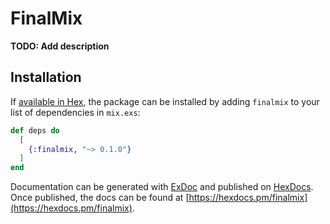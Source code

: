 # FinalMix

**TODO: Add description**

## Installation

If [available in Hex](https://hex.pm/docs/publish), the package can be installed
by adding `finalmix` to your list of dependencies in `mix.exs`:

```elixir
def deps do
  [
    {:finalmix, "~> 0.1.0"}
  ]
end
```

Documentation can be generated with [ExDoc](https://github.com/elixir-lang/ex_doc)
and published on [HexDocs](https://hexdocs.pm). Once published, the docs can
be found at [https://hexdocs.pm/finalmix](https://hexdocs.pm/finalmix).

